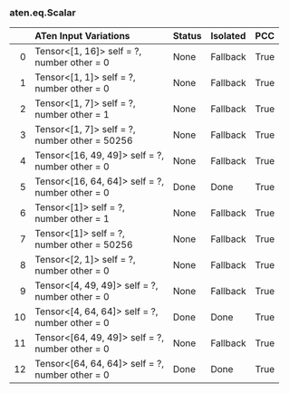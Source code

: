 ### aten.eq.Scalar
|    | ATen Input Variations                              | Status   | Isolated   | PCC   |
|---:|:---------------------------------------------------|:---------|:-----------|:------|
|  0 | Tensor<[1, 16]> self = ?,<br>number other = 0      | None     | Fallback   | True  |
|  1 | Tensor<[1, 1]> self = ?,<br>number other = 0       | None     | Fallback   | True  |
|  2 | Tensor<[1, 7]> self = ?,<br>number other = 1       | None     | Fallback   | True  |
|  3 | Tensor<[1, 7]> self = ?,<br>number other = 50256   | None     | Fallback   | True  |
|  4 | Tensor<[16, 49, 49]> self = ?,<br>number other = 0 | None     | Fallback   | True  |
|  5 | Tensor<[16, 64, 64]> self = ?,<br>number other = 0 | Done     | Done       | True  |
|  6 | Tensor<[1]> self = ?,<br>number other = 1          | None     | Fallback   | True  |
|  7 | Tensor<[1]> self = ?,<br>number other = 50256      | None     | Fallback   | True  |
|  8 | Tensor<[2, 1]> self = ?,<br>number other = 0       | None     | Fallback   | True  |
|  9 | Tensor<[4, 49, 49]> self = ?,<br>number other = 0  | None     | Fallback   | True  |
| 10 | Tensor<[4, 64, 64]> self = ?,<br>number other = 0  | Done     | Done       | True  |
| 11 | Tensor<[64, 49, 49]> self = ?,<br>number other = 0 | None     | Fallback   | True  |
| 12 | Tensor<[64, 64, 64]> self = ?,<br>number other = 0 | Done     | Done       | True  |

